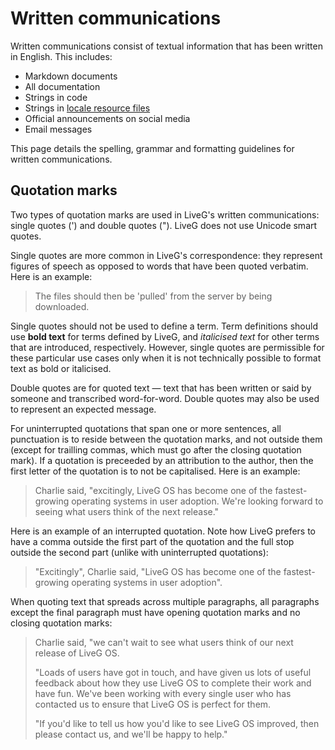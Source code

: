 # Written communications
Written communications consist of textual information that has been written in English. This includes:

* Markdown documents
* All documentation
* Strings in code
* Strings in [locale resource files](https://docs.liveg.tech/?product=adaptui&page=localising-apps.md)
* Official announcements on social media
* Email messages

This page details the spelling, grammar and formatting guidelines for written communications.

## Quotation marks
Two types of quotation marks are used in LiveG's written communications: single quotes (') and double quotes ("). LiveG does not use Unicode smart quotes.

Single quotes are more common in LiveG's correspondence: they represent figures of speech as opposed to words that have been quoted verbatim. Here is an example:

> The files should then be 'pulled' from the server by being downloaded.

Single quotes should not be used to define a term. Term definitions should use **bold text** for terms defined by LiveG, and _italicised text_ for other terms that are introduced, respectively. However, single quotes are permissible for these particular use cases only when it is not technically possible to format text as bold or italicised.

Double quotes are for quoted text — text that has been written or said by someone and transcribed word-for-word. Double quotes may also be used to represent an expected message.

For uninterrupted quotations that span one or more sentences, all punctuation is to reside between the quotation marks, and not outside them (except for trailling commas, which must go after the closing quotation mark). If a quotation is preceeded by an attribution to the author, then the first letter of the quotation is to not be capitalised. Here is an example:

> Charlie said, "excitingly, LiveG OS has become one of the fastest-growing operating systems in user adoption. We're looking forward to seeing what users think of the next release."

Here is an example of an interrupted quotation. Note how LiveG prefers to have a comma outside the first part of the quotation and the full stop outside the second part (unlike with uninterrupted quotations):

> "Excitingly", Charlie said, "LiveG OS has become one of the fastest-growing operating systems in user adoption".

When quoting text that spreads across multiple paragraphs, all paragraphs except the final paragraph must have opening quotation marks and no closing quotation marks:

> Charlie said, "we can't wait to see what users think of our next release of LiveG OS.
>
> "Loads of users have got in touch, and have given us lots of useful feedback about how they use LiveG OS to complete their work and have fun. We've been working with every single user who has contacted us to ensure that LiveG OS is perfect for them.
>
> "If you'd like to tell us how you'd like to see LiveG OS improved, then please contact us, and we'll be happy to help."